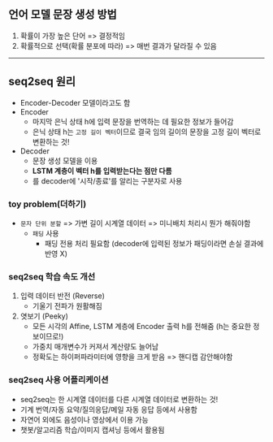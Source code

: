 ## 언어 모델 문장 생성 방법
1. 확률이 가장 높은 단어 => 결정적임
2. 확률적으로 선택(확률 분포에 따라) => 매번 결과가 달라질 수 있음


***

## seq2seq 원리
- Encoder-Decoder 모델이라고도 함
- Encoder
	- 마지막 은닉 상태 h에 입력 문장을 번역하는 데 필요한 정보가 들어감
	- 은닉 상태 h는 `고정 길이 벡터`이므로 결국 임의 길이의 문장을 고정 길이 벡터로 변환하는 것!
- Decoder
	- 문장 생성 모델을 이용
	- __LSTM 계층이 벡터 h를 입력받는다는 점만 다름__
	- <eos>를 decoder에 '시작/종료'를 알리는 구분자로 사용

### toy problem(더하기)
- `문자 단위 분할` => 가변 길이 시계열 데이터 => 미니배치 처리시 뭔가 해줘야함
	- `패딩` 사용
		- 패딩 전용 처리 필요함 (decoder에 입력된 정보가 패딩이라면 손실 결과에 반영 X)

### seq2seq 학습 속도 개선
1. 입력 데이터 반전 (Reverse)
	- 기울기 전파가 원활해짐
2. 엿보기 (Peeky)
	- 모든 시각의 Affine, LSTM 계층에 Encoder 출력 h를 전해줌 (h는 중요한 정보이므로!)
	- 가중치 매개변수가 커져서 계산량도 늘어남
	- 정확도는 하이퍼파라미터에 영향을 크게 받음 => 핸디캡 감안해야함

### seq2seq 사용 어플리케이션
- seq2seq는 한 시계열 데이터를 다른 시계열 데이터로 변환하는 것!
- 기계 번역/자동 요약/질의응답/메일 자동 응답 등에서 사용함
- 자연어 외에도 음성이나 영상에서 이용 가능
- 챗봇/알고리즘 학습/이미지 캡셔닝 등에서 활용됨

